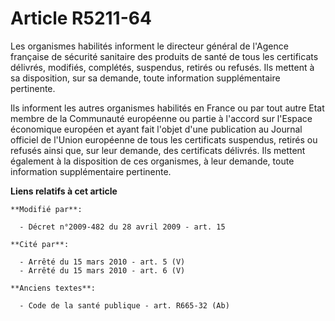 # Article R5211-64

Les organismes habilités informent le directeur général de l'Agence française de sécurité sanitaire des produits de santé de
tous les certificats délivrés, modifiés, complétés, suspendus, retirés ou refusés. Ils mettent à sa disposition, sur sa
demande, toute information supplémentaire pertinente. 

Ils informent les autres organismes habilités en France ou par tout autre Etat membre de la Communauté européenne ou partie à
l'accord sur l'Espace économique européen et ayant fait l'objet d'une publication au Journal officiel de l'Union européenne
de tous les certificats suspendus, retirés ou refusés ainsi que, sur leur demande, des certificats délivrés. Ils mettent
également à la disposition de ces organismes, à leur demande, toute information supplémentaire pertinente.

**Liens relatifs à cet article**

	**Modifié par**:

	  - Décret n°2009-482 du 28 avril 2009 - art. 15

	**Cité par**:

	  - Arrêté du 15 mars 2010 - art. 5 (V)
	  - Arrêté du 15 mars 2010 - art. 6 (V)

	**Anciens textes**:

	  - Code de la santé publique - art. R665-32 (Ab)
